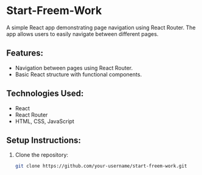 # Start-Freem-Work

A simple React app demonstrating page navigation using React Router. The app allows users to easily navigate between different pages.

## Features:
- Navigation between pages using React Router.
- Basic React structure with functional components.

## Technologies Used:
- React
- React Router
- HTML, CSS, JavaScript

## Setup Instructions:
1. Clone the repository:
   ```bash
   git clone https://github.com/your-username/start-freem-work.git
